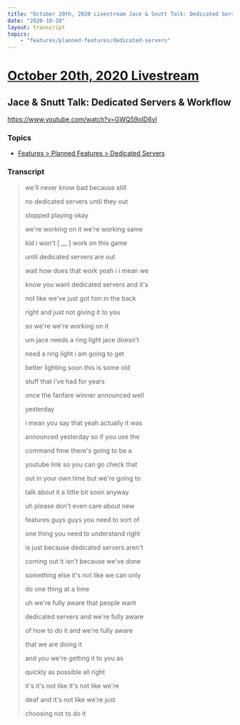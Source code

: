 ```yaml
---
title: "October 20th, 2020 Livestream Jace & Snutt Talk: Dedicated Servers & Workflow"
date: "2020-10-20"
layout: transcript
topics:
    - "features/planned-features/dedicated-servers"
---
```

# [October 20th, 2020 Livestream](../2020-10-20.md)
## Jace & Snutt Talk: Dedicated Servers & Workflow
https://www.youtube.com/watch?v=GWQ59oID6vI

### Topics
* [Features > Planned Features > Dedicated Servers](../topics/features/planned-features/dedicated-servers.md)

### Transcript

> we'll never know bad because still
>
> no dedicated servers until they out
>
> stopped playing okay
>
> we're working on it we're working same
>
> kid i won't [ __ ] work on this game
>
> until dedicated servers are out
>
> wait how does that work yeah i i mean we
>
> know you want dedicated servers and it's
>
> not like we've just got him in the back
>
> right and just not giving it to you
>
> so we're we're working on it
>
> um jace needs a ring light jace doesn't
>
> need a ring light i am going to get
>
> better lighting soon this is some old
>
> stuff that i've had for years
>
> once the fanfare winner announced well
>
> yesterday
>
> i mean you say that yeah actually it was
>
> announced yesterday so if you use the
>
> command fmw there's going to be a
>
> youtube link so you can go check that
>
> out in your own time but we're going to
>
> talk about it a little bit soon anyway
>
> uh please don't even care about new
>
> features guys guys you need to sort of
>
> one thing you need to understand right
>
> is just because dedicated servers aren't
>
> coming out it isn't because we've done
>
> something else it's not like we can only
>
> do one thing at a time
>
> uh we're fully aware that people want
>
> dedicated servers and we're fully aware
>
> of how to do it and we're fully aware
>
> that we are doing it
>
> and you we're getting it to you as
>
> quickly as possible all right
>
> it's it's not like it's not like we're
>
> deaf and it's not like we're just
>
> choosing not to do it
